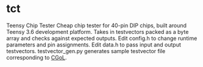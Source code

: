 # tct
Teensy Chip Tester
Cheap chip tester for 40-pin DIP chips, built around Teensy 3.6 development platform.
Takes in testvectors packed as a byte array and checks against expected outputs.
Edit config.h to change runtime parameters and pin assignments.
Edit data.h to pass input and output testvectors.
testvector_gen.py generates sample testvector file corresponding to [CGoL](https://github.com/vaibhavviswanathan/CGoL).

